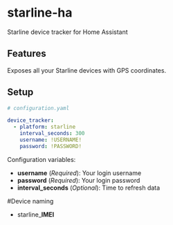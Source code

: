 # starline-ha
Starline device tracker for Home Assistant

## Features
Exposes all your Starline devices with GPS coordinates.

## Setup

```yaml
# configuration.yaml

device_tracker:
  - platform: starline
    interval_seconds: 300
    username: !USERNAME!
    password: !PASSWORD!
```

Configuration variables:
- **username** (*Required*): Your login username
- **password** (*Required*): Your login password
- **interval_seconds** (*Optional*): Time to refresh data

#Device naming
 - starline_**IMEI**